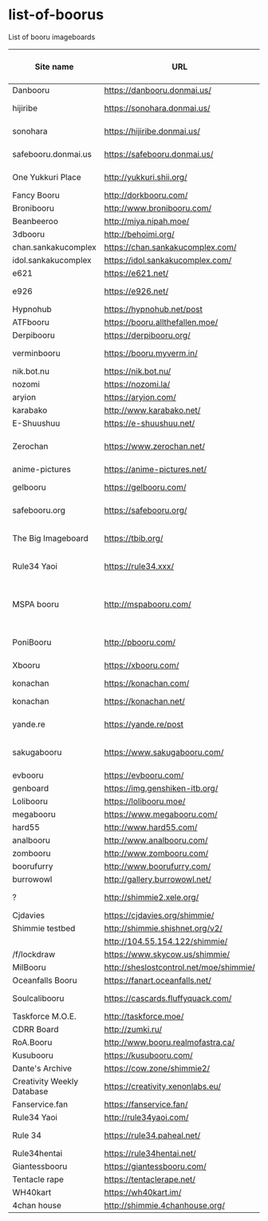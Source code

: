 # list-of-boorus
List of booru imageboards

| Site name                  | URL                                     | system                         | Approximate postcount (2020) | SFW/NSFW | Category  | Notes                                              | api example |
|----------------------------|-----------------------------------------|--------------------------------|------------------------------|----------|-----------|----------------------------------------------------|-------------|
| Danbooru                   | https://danbooru.donmai.us/             | danbooru                       | 3804k                        | NSFW     | Art       |                                                    |             |
| hijiribe                   | https://sonohara.donmai.us/             | danbooru                       |                              | NSFW     | Art       | Uses danbooru database                             |             |
| sonohara                   | https://hijiribe.donmai.us/             | danbooru                       |                              | NSFW     | Art       | Uses danbooru database                             |             |
| safebooru.donmai.us        | https://safebooru.donmai.us/            | danbooru                       |                              | SFW      | Art       | Uses danbooru database                             |             |
| One Yukkuri Place          | http://yukkuri.shii.org/                | danbooru                       | 79k                          | NSFW     | Art       | Same as oyp.yunyah.com                             |             |
| Fancy Booru                | http://dorkbooru.com/                   | danbooru                       | 5k                           | NSFW     | Art       |                                                    |             |
| Bronibooru                 | http://www.bronibooru.com/              | danbooru                       | 124k                         | SFW?     | Art       |                                                    |             |
| Beanbeeroo                 | http://miya.nipah.moe/                  | danbooru                       | 1k                           |          | Memes     |                                                    |             |
| 3dbooru                    | http://behoimi.org/                     | danbooru                       | 645k                         | NSFW     | Photos    |                                                    |             |
| chan.sankakucomplex        | https://chan.sankakucomplex.com/        | danbooru                       | 2017k                        | NSFW     | Art       |                                                    |             |
| idol.sankakucomplex        | https://idol.sankakucomplex.com/        | danbooru                       | 736k                         | NSFW     | Photos    |                                                    |             |
| e621                       | https://e621.net/                       | danbooru                       | 2166k                        | NSFW     | Art       |                                                    |             |
| e926                       | https://e926.net/                       | danbooru                       |                              | SFW      | Art       | Uses e621 database                                 |             |
| Hypnohub                   | https://hypnohub.net/post               | danbooru                       | 92k                          | NSFW     | Art       |                                                    |             |
| ATFbooru                   | https://booru.allthefallen.moe/         | danbooru                       | 292k                         | NSFW     | Art       |                                                    |             |
| Derpibooru                 | https://derpibooru.org/                 | philomena                      | 2287k                        | NSFW     | Art       |                                                    |             |
| verminbooru                | https://booru.myverm.in/                | szurubooru                     | 25k                          | SFW?     | Art       | Very low quality art                               |             |
| nik.bot.nu                 | https://nik.bot.nu/                     | ?                              | 3396k                        | NSFW     | Mixed     | Scraper                                            |             |
| nozomi                     | https://nozomi.la/                      | ?                              | 15626k                       | NSFW     | Art       | ???                                                |             |
| aryion                     | https://aryion.com/                     | g4?                            | 586k                         |          |           |                                                    |             |
| karabako                   | http://www.karabako.net/                | ?                              | 45k                          | SFW      | Art       |                                                    |             |
| E-Shuushuu                 | https://e-shuushuu.net/                 | ?                              | 1020k                        | SFW      | Art       | No api?                                            |             |
| Zerochan                   | https://www.zerochan.net/               | Zerochain (=lainchan = vichan) | 2873k                        | SFW      | Art       |                                                    |             |
| anime-pictures             | https://anime-pictures.net/             | ?                              | 637k                         | SFW      | Art       | No api?                                            |             |
| gelbooru                   | https://gelbooru.com/                   | gelbooru v0.2                  | 5162k                        | NSFW     | Art       |                                                    |             |
| safebooru.org              | https://safebooru.org/                  | gelbooru v0.2                  |                              | SFW      | Art       | Uses gelbooru database?                            |             |
| The Big Imageboard         | https://tbib.org/                       | gelbooru v0.2                  | 8222k                        | NSFW     | Art       | Combined all *.booru.org databases?                |             |
| Rule34 Yaoi                | https://rule34.xxx/                     | gelbooru v0.2                  | 3657k                        | NSFW     | Art       |                                                    |             |
| MSPA booru                 | http://mspabooru.com/                   | gelbooru v0.2                  | 176k                         | NSFW     | Art       | Same as mspa.booru.org, counter on booru.org wrong |             |
| PoniBooru                  | http://pbooru.com/                      | gelbooru v0.2                  | 305k                         |          |           |                                                    |             |
| Xbooru                     | https://xbooru.com/                     | gelbooru v0.1                  | 813k                         |          |           | Part of booru.org?                                 |             |
| konachan                   | https://konachan.com/                   | moebooru                       | 302k                         | NSFW     | Art       |                                                    |             |
| konachan                   | https://konachan.net/                   | moebooru                       |                              | SFW      | Art       | Uses konachan database                             |             |
| yande.re                   | https://yande.re/post                   | moebooru                       | 614k                         | NSFW     | Art       | This is moe.imouto                                 |             |
| sakugabooru                | https://www.sakugabooru.com/            | moebooru                       | 114k                         | SFW?     | Videos    | Also has sakuga.moe domain                         |             |
| evbooru                    | https://evbooru.com/                    | moebooru                       | 2k                           | NSFW     | Art       |                                                    |             |
| genboard                   | https://img.genshiken-itb.org/          | moebooru                       | 1k                           | SFW      | Art       |                                                    |             |
| Lolibooru                  | https://lolibooru.moe/                  | moebooru                       | 225k                         | NSFW     | Art       |                                                    |             |
| megabooru                  | https://www.megabooru.com/              | Shimmie                        | 370k                         | NSFW     | Art       |                                                    |             |
| hard55                     | http://www.hard55.com/                  | Shimmie                        | 84k                          | NSFW     | Art       |                                                    |             |
| analbooru                  | http://www.analbooru.com/               | Shimmie                        | 122k                         | NSFW     | Art       |                                                    |             |
| zombooru                   | http://www.zombooru.com/                | Shimmie                        | 81k                          | NSFW     | Art       |                                                    |             |
| boorufurry                 | http://www.boorufurry.com/              | Shimmie                        | 31k                          | NSFW     | Art       |                                                    |             |
| burrowowl                  | http://gallery.burrowowl.net/           | Shimmie                        | 44k                          | SFW      | Memes     |                                                    |             |
| ?                          | http://shimmie2.xele.org/               | Shimmie                        | 23k                          |          |           | Login required, private?                           |             |
| Cjdavies                   | https://cjdavies.org/shimmie/           | Shimmie                        | 1k                           |          | Personal  |                                                    |             |
| Shimmie testbed            | http://shimmie.shishnet.org/v2/         | Shimmie                        | 4k                           |          | Test      |                                                    |             |
|                            | http://104.55.154.122/shimmie/          | Shimmie                        | 1k                           |          | Personal  |                                                    |             |
| /f/lockdraw                | https://www.skycow.us/shimmie/          | Shimmie                        | 9k                           |          |           |                                                    |             |
| MilBooru                   | http://sheslostcontrol.net/moe/shimmie/ | Shimmie                        | 1k                           |          | Art       |                                                    |             |
| Oceanfalls Booru           | https://fanart.oceanfalls.net/          | Shimmie                        | 1k                           |          | Art       |                                                    |             |
| Soulcalibooru              | https://cascards.fluffyquack.com/       | Shimmie                        | 2k                           |          |           | Very large thumbnails                              |             |
| Taskforce M.O.E.           | http://taskforce.moe/                   | Shimmie                        | 2k                           |          | Art       |                                                    |             |
| CDRR Board                 | http://zumki.ru/                        | Shimmie                        | 20k                          |          | Art       |                                                    |             |
| RoA.Booru                  | http://www.booru.realmofastra.ca/       | Shimmie                        | 1k                           |          | Art       |                                                    |             |
| Kusubooru                  | https://kusubooru.com/                  | Shimmie                        | 13k                          |          | Art       |                                                    |             |
| Dante's Archive            | https://cow.zone/shimmie2/              | Shimmie                        | 1k                           |          | Personal  |                                                    |             |
| Creativity Weekly Database | https://creativity.xenonlabs.eu/        | Shimmie                        | 1k                           |          | Personal? |                                                    |             |
| Fanservice.fan             | https://fanservice.fan/                 | Shimmie                        | 11k                          | NSFW     | Art       |                                                    |             |
| Rule34 Yaoi                | http://rule34yaoi.com/                  | Shimmie                        | 1k                           | NSFW     | Art       |                                                    |             |
| Rule 34                    | https://rule34.paheal.net/              | Shimmie                        | 3531k                        | NSFW     | Art       | Very bad tagging                                   |             |
| Rule34hentai               | https://rule34hentai.net/               | Shimmie                        | 421k                         | NSFW     | Art       |                                                    |             |
| Giantessbooru              | https://giantessbooru.com/              | Shimmie                        | 256k                         | NSFW     | Art       |                                                    |             |
| Tentacle rape              | https://tentaclerape.net/               | Shimmie                        | 83k                          | NSFW     | Art       |                                                    |             |
| WH40kart                   | https://wh40kart.im/                    | Shimmie                        | 47k                          | SFW?     | Art       |                                                    |             |
| 4chan house                | http://shimmie.4chanhouse.org/          | Shimmie                        | 9k                           | NSFW     | Memes     | Almost no tags                                     |             |


